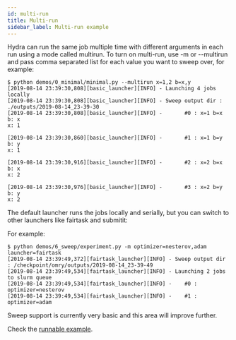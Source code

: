 ```yaml
---
id: multi-run
title: Multi-run
sidebar_label: Multi-run example
---
```


Hydra can run the same job multiple time with different arguments in each run using a mode called multirun.
To turn on multi-run, use -m or --multirun and pass comma separated list for each value you want
to sweep over, for example:
```text
$ python demos/0_minimal/minimal.py --multirun x=1,2 b=x,y
[2019-08-14 23:39:30,808][basic_launcher][INFO] - Launching 4 jobs locally
[2019-08-14 23:39:30,808][basic_launcher][INFO] - Sweep output dir : ./outputs/2019-08-14_23-39-30
[2019-08-14 23:39:30,808][basic_launcher][INFO] -       #0 : x=1 b=x
b: x
x: 1

[2019-08-14 23:39:30,860][basic_launcher][INFO] -       #1 : x=1 b=y
b: y
x: 1

[2019-08-14 23:39:30,916][basic_launcher][INFO] -       #2 : x=2 b=x
b: x
x: 2

[2019-08-14 23:39:30,976][basic_launcher][INFO] -       #3 : x=2 b=y
b: y
x: 2
```

The default launcher runs the jobs locally and serially, but you can switch to other launchers like fairtask and submitit:

For example:
```text
$ python demos/6_sweep/experiment.py -m optimizer=nesterov,adam launcher=fairtask
[2019-08-14 23:39:49,372][fairtask_launcher][INFO] - Sweep output dir : /checkpoint/omry/outputs/2019-08-14_23-39-49
[2019-08-14 23:39:49,534][fairtask_launcher][INFO] - Launching 2 jobs to slurm queue
[2019-08-14 23:39:49,534][fairtask_launcher][INFO] -    #0 : optimizer=nesterov
[2019-08-14 23:39:49,534][fairtask_launcher][INFO] -    #1 : optimizer=adam
```

Sweep support is currently very basic and this area will improve further.

Check the [runnable example](https://github.com/facebookresearch/hydra/tree/master/demos/6_sweep).